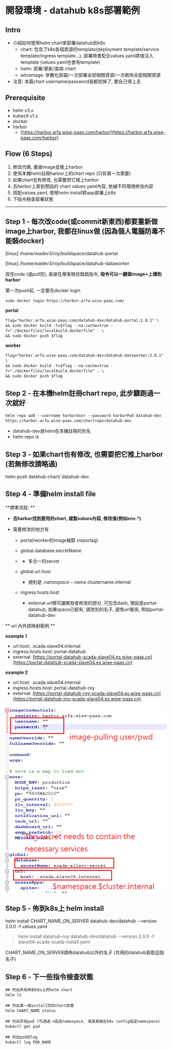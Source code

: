 # 開發環境 - datahub k8s部署範例

## Intro

* 介紹如何使用helm chart來部署datahub到k8s
  * chart: 包含了k8s各個資源的template\(deployment template/service template/ingress template...\), 部署時會配合values.yaml將值注入template \(values.yaml也會有template\)
  * helm: 部署/更新/查詢 chart
  * advantage: 參數化部屬/一次部署全部相關資源/一次刪除全部相關資源
* 注意: 本篇chart username/password我都挖掉了, 要自己填上去

## Prerequisite

* helm v3.x
* kubectl v1.x
* docker
* harbor
  * [https://harbor.arfa.wise-paas.com/harbor](https://harbor.arfa.wise-paas.com/harbor)

## Flow \(6 Steps\)

1. 修改代碼, 重做image並推上harbor
2. 使用本機helm註冊harbor上的chart repo \(只有第一次需要\)
3. 如果chart也有修改, 也需要把它推上harbor
4. 去harbor上拿到預設的 chart values.yaml內容, 依據不同環境修改內容
5. 搭配values.yaml, 使用helm install將app部署上k8s
6. 下指令檢查部署狀態

---

## Step 1 - 每次改code\(或commit新東西\)都要重新做image上harbor, 我都在linux做 \(因為個人電腦防毒不能裝docker\)

\[linux\] /home/wadev3/roy/buildspace/datahub-portal

\[linux\] /home/wadev3/roy/buildspace/datahub-dataworker

改完code \(或pull完\), 直接在專案根目錄跑指令, **指令可以一鍵做image+上傳到harbor**:

第一次push前, 一定要先docker login

```
sudo docker login https://harbor.arfa.wise-paas.com/
```

**portal**

```
flag="harbor.arfa.wise-paas.com/datahub-dev/datahub-portal:2.0.1" \
&& sudo docker build -t=$flag --no-cache=true -f="./dockerfiles/localbuild.dockerfile" . \
&& sudo docker push $flag
```

**worker**

```
flag="harbor.arfa.wise-paas.com/datahub-dev/datahub-dataworker:2.0.1" \
&& sudo docker build -t=$flag --no-cache=true -f="./dockerfiles/localbuild.dockerfile" . \
&& sudo docker push $flag
```

## Step 2 - 在本機helm註冊chart repo, 此步驟跑過一次就好

```
helm repo add --username harborUser --password harborPwd datahub-dev https://harbor.arfa.wise-paas.com/chartrepo/datahub-dev
```

* datahub-dev是helm在本機註冊的別名
* helm repo ls

## Step 3 - 如果chart也有修改, 也需要把它推上harbor \(若無修改請略過\)

helm push datahub-chart/ datahub-dev

## Step 4 - 準備helm install file

**標準流程: **

* **去harbor找到要用的chart, 複製values內容, 修改值\(例如env.\*\)**
* 需要修改的地方有

  * portal/worker的image細節 \(repo/tag\)
  * global.database.secretName
  * * 多合一的secret
  * global.url.host

    * 規則是 .$namespace-name.$clustername.internal

  * ingress.hosts.host

    * external url裡可讓開發者修改的部分, 可包含dash, 預設是portal-datahub, 如果space已經有, 請改別的名子, 避免url衝突, 例如portal-datahub-dev

** url 內外部映射範例 **

**example 1**

* url.host: .scada.slave04.internal
* ingress.hosts.host: portal-datahub
* external: [https://portal-datahub-scada-slave04.es.wise-paas.cn](https://portal-datahub-scada-slave04.es.wise-paas.cn)

**example 2**

* url.host: .scada.slave04.internal
* ingress.hosts.host: portal-datahub-roy
* external: [https://portal-datahub-roy-scada-slave04.es.wise-paas.cn](https://portal-datahub-roy-scada-slave04.es.wise-paas.cn)

![](/assets/03.png)

## Step 5 - 佈到k8s上 helm install

helm install CHART\_NAME\_ON\_SERVER datahub-dev/datahub --version 2.0.0 -f values.yaml

> helm install datahub-roy datahub-dev/datahub --version 2.0.0 -f slave04-scada-scada-install.yaml

CHART\_NAME\_ON\_SERVER請佈datahub以外的名子 \(共用的datahub我取這個名子\)

## Step 6 - 下一些指令檢查狀態

```
## 列出所有佈到k8s上的helm chart
helm ls

## 列出某一個install完的chart狀態
helm CHART_NAME status

## 列出所有pod (可透過-n指定namespace, 或是直接在k8s config指定namespace)
kubectl get pod

## 列出pod的log
kubectl log POD_NAME
```



